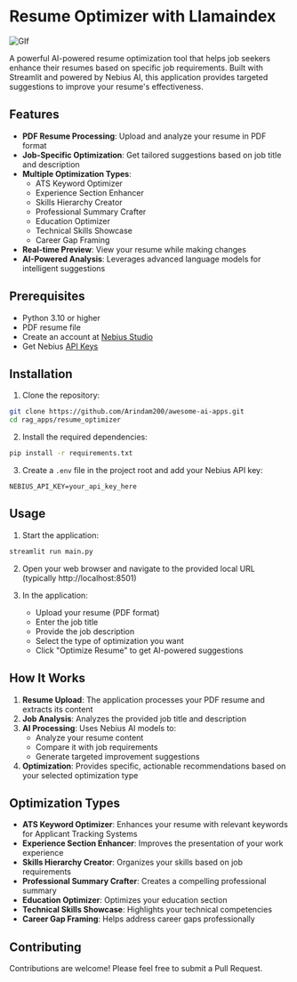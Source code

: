 # Resume Optimizer with Llamaindex

![GIf](./demo.gif)

A powerful AI-powered resume optimization tool that helps job seekers enhance their resumes based on specific job requirements. Built with Streamlit and powered by Nebius AI, this application provides targeted suggestions to improve your resume's effectiveness.

## Features

- **PDF Resume Processing**: Upload and analyze your resume in PDF format
- **Job-Specific Optimization**: Get tailored suggestions based on job title and description
- **Multiple Optimization Types**:
  - ATS Keyword Optimizer
  - Experience Section Enhancer
  - Skills Hierarchy Creator
  - Professional Summary Crafter
  - Education Optimizer
  - Technical Skills Showcase
  - Career Gap Framing
- **Real-time Preview**: View your resume while making changes
- **AI-Powered Analysis**: Leverages advanced language models for intelligent suggestions

## Prerequisites

- Python 3.10 or higher
- PDF resume file
- Create an account at [Nebius Studio](https://studio.nebius.com/)
- Get Nebius [API Keys](https://studio.nebius.com/?modals=create-api-key)

## Installation

1. Clone the repository:

```bash
git clone https://github.com/Arindam200/awesome-ai-apps.git
cd rag_apps/resume_optimizer
```

2. Install the required dependencies:

```bash
pip install -r requirements.txt
```

3. Create a `.env` file in the project root and add your Nebius API key:

```
NEBIUS_API_KEY=your_api_key_here
```

## Usage

1. Start the application:

```bash
streamlit run main.py
```

2. Open your web browser and navigate to the provided local URL (typically http://localhost:8501)

3. In the application:
   - Upload your resume (PDF format)
   - Enter the job title
   - Provide the job description
   - Select the type of optimization you want
   - Click "Optimize Resume" to get AI-powered suggestions

## How It Works

1. **Resume Upload**: The application processes your PDF resume and extracts its content
2. **Job Analysis**: Analyzes the provided job title and description
3. **AI Processing**: Uses Nebius AI models to:
   - Analyze your resume content
   - Compare it with job requirements
   - Generate targeted improvement suggestions
4. **Optimization**: Provides specific, actionable recommendations based on your selected optimization type

## Optimization Types

- **ATS Keyword Optimizer**: Enhances your resume with relevant keywords for Applicant Tracking Systems
- **Experience Section Enhancer**: Improves the presentation of your work experience
- **Skills Hierarchy Creator**: Organizes your skills based on job requirements
- **Professional Summary Crafter**: Creates a compelling professional summary
- **Education Optimizer**: Optimizes your education section
- **Technical Skills Showcase**: Highlights your technical competencies
- **Career Gap Framing**: Helps address career gaps professionally

## Contributing

Contributions are welcome! Please feel free to submit a Pull Request.
